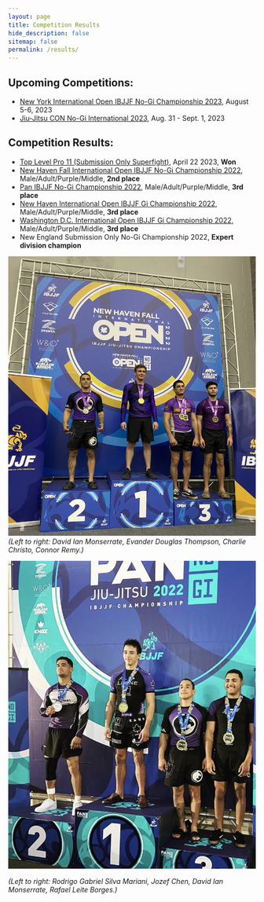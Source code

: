 ```yaml
---
layout: page
title: Competition Results
hide_description: false
sitemap: false
permalink: /results/
---
```


## Upcoming Competitions:
<!--
* [World IBJJF No-Gi Championship 2022](https://ibjjf.com/events/world-ibjjf-jiu-jitsu-no-gi-championship-2022)
* [Pan IBJJF Championship 2023](https://ibjjf.com/events/pan-ibjjf-jiu-jitsu-championship-2023)
* Top Level Pro 12 (Submission Only Superfight), July 22 2023
-->
* [New York International Open IBJJF No-Gi Championship 2023](https://ibjjf.com/events/new-york-international-open-ibjjf-jiu-jitsu-no-gi-championship-2023), August 5-6, 2023
* [Jiu-Jitsu CON No-Gi International 2023](https://ibjjf.com/events/jiu-jitsu-con-no-gi-international-2023), Aug. 31 - Sept. 1, 2023

## Competition Results:
* [Top Level Pro 11 (Submission Only Superfight)](https://www.tapology.com/fightcenter/events/99805-top-level-pro-grappling-11), April 22 2023, **Won**
* [New Haven Fall International Open IBJJF No-Gi Championship 2022](https://www.ibjjfdb.com/ChampionshipResults/2035/PublicResults?lang=en-US), Male/Adult/Purple/Middle, **2nd place**
* [Pan IBJJF No-Gi Championship 2022](https://www.ibjjfdb.com/ChampionshipResults/1926/PublicResults?lang=en-US), Male/Adult/Purple/Middle, **3rd place**
* [New Haven International Open IBJJF Gi Championship 2022](https://www.ibjjfdb.com/ChampionshipResults/1967/PublicResults), Male/Adult/Purple/Middle, **3rd place**
* [Washington D.C. International Open IBJJF Gi Championship 2022](https://www.ibjjfdb.com/ChampionshipResults/1936/PublicResults), Male/Adult/Purple/Middle, **3rd place**
* New England Submission Only No-Gi Championship 2022, **Expert division champion**

![NewHaven](/assets/img/DavidNewHaven.jpg)
*(Left to right: David Ian Monserrate, Evander Douglas Thompson, Charlie Christo, Connor Remy.)*

![Pans](/assets/img/Pans.jpg)
<!-- {:.image-caption} -->
*(Left to right: Rodrigo Gabriel Silva Mariani, Jozef Chen, David Ian Monserrate, Rafael Leite Borges.)*

